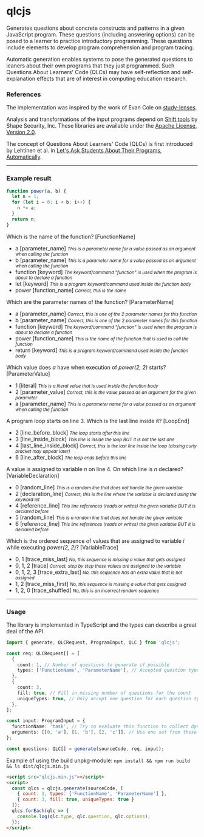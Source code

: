 # qlcjs

Generates questions about concrete constructs and patterns in a given JavaScript program.
These questions (including answering options) can be posed to a learner to practice
introductory programming. These questions include elements to develop program comprehension
and program tracing.

Automatic generation enables systems to pose the generated questions to leaners
about their own programs that they just programmed. Such Questions About Learners' Code (QLCs)
may have self-reflection and self-explanation effects that are of interest
in computing education research.

### References

The implementation was inspired by the work of Evan Cole on
[study-lenses](https://github.com/colevandersWands/study-lenses).

Analysis and transformations of the input programs depend on
[Shift tools](https://shift-ast.org/) by Shape Security, Inc.
These libraries are available under the
[Apache License, Version 2.0](http://www.apache.org/licenses/LICENSE-2.0).

The concept of Questions About Learners' Code (QLCs) is first introduced by Lehtinen et al. in
[Let's Ask Students About Their Programs, Automatically](https://doi.org/10.1109/ICPC52881.2021.00054).

---

### Example result

```TypeScript
function power(a, b) {
  let n = 1;
  for (let i = 0; i < b; i++) {
    n *= a;
  }
  return n;
}
```

Which is the name of the function? [FunctionName]
* a [parameter_name] _<small>This is a parameter name for a value passed as an argument when calling the function</small>_
* b [parameter_name] _<small>This is a parameter name for a value passed as an argument when calling the function</small>_
* function [keyword] _<small>The keyword/command "function" is used when the program is about to declare a function</small>_
* let [keyword] _<small>This is a program keyword/command used inside the function body</small>_
* power [function_name] _<small>Correct, this is the name</small>_

Which are the parameter names of the function? [ParameterName]
* a [parameter_name] _<small>Correct, this is one of the 2 parameter names for this function</small>_
* b [parameter_name] _<small>Correct, this is one of the 2 parameter names for this function</small>_
* function [keyword] _<small>The keyword/command "function" is used when the program is about to declare a function</small>_
* power [function_name] _<small>This is the name of the function that is used to call the function</small>_
* return [keyword] _<small>This is a program keyword/command used inside the function body</small>_

Which value does <em>a</em> have when execution of <em>power(2, 2)</em> starts? [ParameterValue]
* 1 [literal] _<small>This is a literal value that is used inside the function body</small>_
* 2 [parameter_value] _<small>Correct, this is the value passed as an argument for the given parameter</small>_
* a [parameter_name] _<small>This is a parameter name for a value passed as an argument when calling the function</small>_

A program loop starts on line 3. Which is the last line inside it? [LoopEnd]
* 2 [line_before_block] _<small>The loop starts after this line</small>_
* 3 [line_inside_block] _<small>This line is inside the loop BUT it is not the last one</small>_
* 4 [last_line_inside_block] _<small>Correct, this is the last line inside the loop (closing curly bracket may appear later)</small>_
* 6 [line_after_block] _<small>The loop ends before this line</small>_

A value is assigned to variable <em>n</em> on line 4. On which line is <em>n</em> declared? [VariableDeclaration]
* 0 [random_line] _<small>This is a random line that does not handle the given variable</small>_
* 2 [declaration_line] _<small>Correct, this is the line where the variable is declared using the keyword let</small>_
* 4 [reference_line] _<small>This line references (reads or writes) the given variable BUT it is declared before</small>_
* 5 [random_line] _<small>This is a random line that does not handle the given variable</small>_
* 6 [reference_line] _<small>This line references (reads or writes) the given variable BUT it is declared before</small>_

Which is the ordered sequence of values that are assigned to variable <em>i</em> while executing <em>power(2, 2)</em>? [VariableTrace]
* 0, 1 [trace_miss_last] _<small>No, this sequence is missing a value that gets assigned</small>_
* 0, 1, 2 [trace] _<small>Correct, step by step these values are assigned to the variable</small>_
* 0, 1, 2, 3 [trace_extra_last] _<small>No, this sequence has an extra value that is not assigned</small>_
* 1, 2 [trace_miss_first] _<small>No, this sequence is missing a value that gets assigned</small>_
* 1, 2, 0 [trace_shuffled] _<small>No, this is an incorrect random sequence</small>_

---

### Usage

The library is implemented in TypeScript and the types can describe a great deal of the API.

```TypeScript
import { generate, QLCRequest, ProgramInput, QLC } from 'qlcjs';

const req: QLCRequest[] = [
  {
    count: 1, // Number of questions to generate if possible
    types: ['FunctionName', 'ParameterName'], // Accepted question types
  },
  {
    count: 3,
    fill: true, // Fill in missing number of questions for the count
    uniqueTypes: true, // Only accept one question for each question type
  },
];

const input: ProgramInput = {
  functionName: 'task', // Try to evaluate this function to collect dynamic data
  arguments: [[0, 'a'], [1, 'b'], [2, 'c']], // Use one set from these arguments
};

const questions: QLC[] = generate(sourceCode, req, input);
```

Example of using the build unpkg-module:
`npm install && npm run build && ls dist/qlcjs.min.js`

```HTML
<script src="qlcjs.min.js"></script>
<script>
  const qlcs = qlcjs.generate(sourceCode, [
    { count: 1, types: ['FunctionName', 'ParameterName'] },
    { count: 3, fill: true, uniqueTypes: true }
  ]);
  qlcs.forEach(qlc => {
    console.log(qlc.type, qlc.question, qlc.options);
  });
</script>
```
